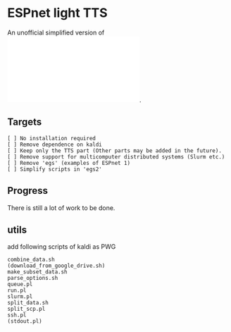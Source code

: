 # ESPnet light TTS

An unofficial simplified version of ![ESPnet](README_ESPnet.md).

## Targets

    [ ] No installation required
    [ ] Remove dependence on kaldi
    [ ] Keep only the TTS part (Other parts may be added in the future).
    [ ] Remove support for multicomputer distributed systems (Slurm etc.)
    [ ] Remove 'egs' (examples of ESPnet 1)
    [ ] Simplify scripts in 'egs2'

## Progress
There is still a lot of work to be done.


## utils
add following scripts of kaldi as PWG
```
combine_data.sh
(download_from_google_drive.sh)
make_subset_data.sh
parse_options.sh
queue.pl
run.pl
slurm.pl
split_data.sh
split_scp.pl
ssh.pl
(stdout.pl)
```